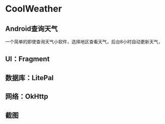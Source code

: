 CoolWeather
===
Android查询天气
---
一个简单的即使查询天气小软件，选择地区查看天气，后台8小时自动更新天气，

UI：Fragment</br>
---
数据库：LitePal</br>
---
网络：OkHttp</br>
---
截图
---


